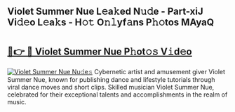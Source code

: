 ## Violet Summer Nue L𝚎a𝚔ed N𝚞𝚍e - Part-xiJ Vi𝚍𝚎o L𝚎a𝚔s - H𝚘𝚝 O𝚗𝚕yf𝚊ns P𝚑𝚘tos MAyaQ

# <h2><a href="http://kf6gfb.oniu.top/?m=Violet+Summer+Nue">🔗👉 🔴 Violet Summer Nue P𝚑ot𝚘𝚜 V𝚒d𝚎o</a></h2>

[![Violet Summer Nue Nu𝚍e𝚜](https://i.imgur.com/0qMVB7G.gif)](http://kf6gfb.oniu.top/?m=Violet+Summer+Nue)
Cybernetic artist and amusement giver Violet Summer Nue, known for publishing dance and lifestyle tutorials through viral dance moves and short clips. Skilled musician Violet Summer Nue, celebrated for their exceptional talents and accomplishments in the realm of music.  
